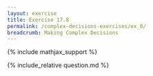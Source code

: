 ```yaml
---
layout: exercise
title: Exercise 17.8
permalink: /complex-decisions-exercises/ex_8/
breadcrumb: Making Complex Decisions
---
```


{% include mathjax_support %}

<div><i class="arrow-up loader" data-chapter="complex-decisions-exercises" data-exercise="ex_8" data-rating="0"></i></div>
{% include_relative question.md %}

